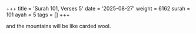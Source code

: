 +++
title = 'Surah 101, Verses 5'
date = '2025-08-27'
weight = 6162
surah = 101
ayah = 5
tags = []
+++

and the mountains will be like carded wool.